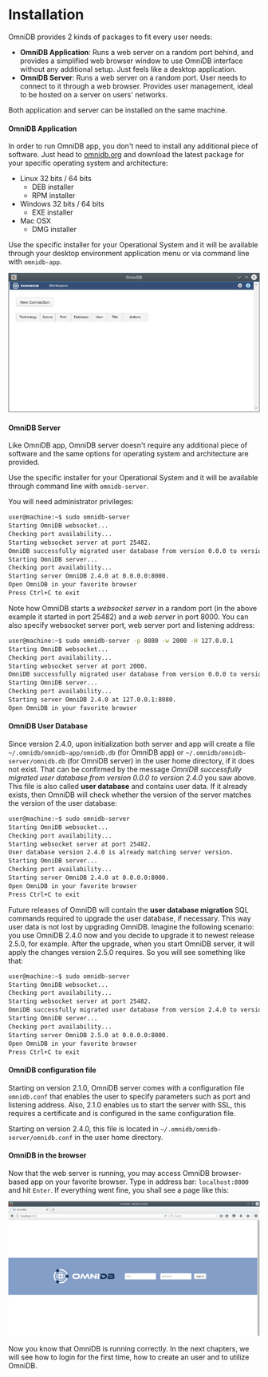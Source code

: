 # Installation

OmniDB provides 2 kinds of packages to fit every user needs:

- **OmniDB Application**: Runs a web server on a random port behind, and
provides a simplified web browser window to use OmniDB interface without any
additional setup. Just feels like a desktop application.
- **OmniDB Server**: Runs a web server on a random port. User needs to connect
to it through a web browser. Provides user management, ideal to be hosted on a
server on users' networks.

Both application and server can be installed on the same machine.

#### OmniDB Application

In order to run OmniDB app, you don't need to install any additional piece of
software. Just head to [omnidb.org](omnidb.org) and download the latest package
for your specific operating system and architecture:

- Linux 32 bits / 64 bits
    - DEB installer
    - RPM installer
- Windows 32 bits / 64 bits
    - EXE installer
- Mac OSX
    - DMG installer

Use the specific installer for your Operational System and it will be available
through your desktop environment application menu or via command line with
`omnidb-app`.

![](https://raw.githubusercontent.com/OmniDB/doc/master/img/image_001.png)


#### OmniDB Server

Like OmniDB app, OmniDB server doesn't require any additional piece of software
and the same options for operating system and architecture are provided.

Use the specific installer for your Operational System and it will be available
through command line with `omnidb-server`.

You will need administrator privileges:

```bash
user@machine:~$ sudo omnidb-server
Starting OmniDB websocket...
Checking port availability...
Starting websocket server at port 25482.
OmniDB successfully migrated user database from version 0.0.0 to version 2.4.0
Starting OmniDB server...
Checking port availability...
Starting server OmniDB 2.4.0 at 0.0.0.0:8000.
Open OmniDB in your favorite browser
Press Ctrl+C to exit
```

Note how OmniDB starts a *websocket server* in a random port (in the above
example it started in port 25482) and a *web server* in port 8000. You can also
specify websocket server port, web server port and listening address:

```bash
user@machine:~$ sudo omnidb-server -p 8080 -w 2000 -H 127.0.0.1
Starting OmniDB websocket...
Checking port availability...
Starting websocket server at port 2000.
OmniDB successfully migrated user database from version 0.0.0 to version 2.4.0
Starting OmniDB server...
Checking port availability...
Starting server OmniDB 2.4.0 at 127.0.0.1:8080.
Open OmniDB in your favorite browser
```

#### OmniDB User Database

Since version 2.4.0, upon initialization both server and app will create a file
`~/.omnidb/omnidb-app/omnidb.db` (for OmniDB app) or
`~/.omnidb/omnidb-server/omnidb.db` (for OmniDB server) in the user home
directory, if it does not exist. That can be confirmed by the message *OmniDB
successfully migrated user database from version 0.0.0 to version 2.4.0* you saw
above. This file is also called **user database** and contains user data. If it
already exists, then OmniDB will check whether the version of the server matches
the version of the user database:

```bash
user@machine:~$ sudo omnidb-server
Starting OmniDB websocket...
Checking port availability...
Starting websocket server at port 25482.
User database version 2.4.0 is already matching server version.
Starting OmniDB server...
Checking port availability...
Starting server OmniDB 2.4.0 at 0.0.0.0:8000.
Open OmniDB in your favorite browser
Press Ctrl+C to exit
```

Future releases of OmniDB will contain the **user database migration** SQL
commands required to upgrade the user database, if necessary. This way user
data is not lost by upgrading OmniDB. Imagine the following scenario: you use
OmniDB 2.4.0 now and you decide to upgrade it to newest release 2.5.0, for
example. After the upgrade, when you start OmniDB server, it will apply the
changes version 2.5.0 requires. So you will see something like that:

```bash
user@machine:~$ sudo omnidb-server
Starting OmniDB websocket...
Checking port availability...
Starting websocket server at port 25482.
OmniDB successfully migrated user database from version 2.4.0 to version 2.5.0
Starting OmniDB server...
Checking port availability...
Starting server OmniDB 2.5.0 at 0.0.0.0:8000.
Open OmniDB in your favorite browser
Press Ctrl+C to exit
```

#### OmniDB configuration file

Starting on version 2.1.0, OmniDB server comes with a configuration file
`omnidb.conf` that enables the user to specify parameters such as port and
listening address. Also, 2.1.0 enables us to start the server with SSL, this
requires a certificate and is configured in the same configuration file.

Starting on version 2.4.0, this file is located in
`~/.omnidb/omnidb-server/omnidb.conf` in the user home directory.

#### OmniDB in the browser

Now that the web server is running, you may access OmniDB browser-based app on
your favorite browser. Type in address bar: `localhost:8000` and hit `Enter`. If
everything went fine, you shall see a page like this:

![](https://raw.githubusercontent.com/OmniDB/doc/master/img/image_002.png)

Now you know that OmniDB is running correctly. In the next chapters, we will see
how to login for the first time, how to create an user and to utilize OmniDB.
